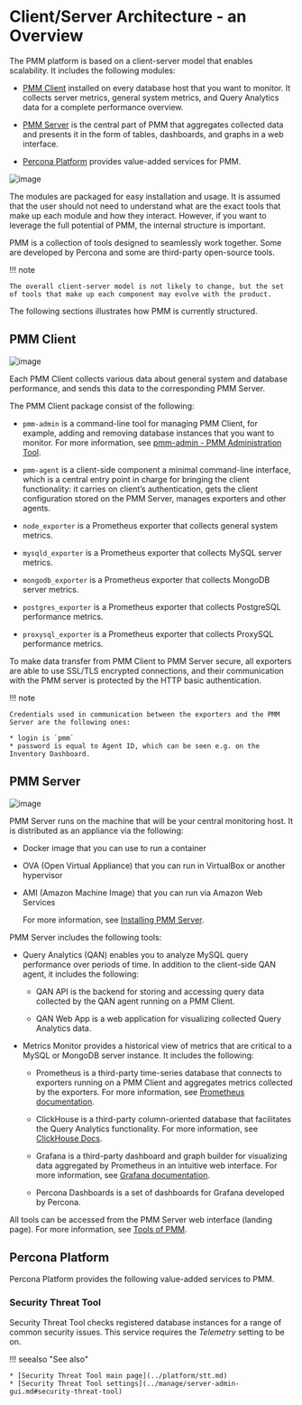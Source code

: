 # Client/Server Architecture - an Overview

The PMM platform is based on a client-server model that enables scalability. It includes the following modules:

* [PMM Client](../concepts/architecture.md#pmm-client) installed on every database host that you want to monitor. It collects server metrics, general system metrics, and Query Analytics data for a complete performance overview.

* [PMM Server](#pmm-server) is the central part of PMM that aggregates collected data and presents it in the form of tables, dashboards, and graphs in a web interface.

* [Percona Platform](#percona-platform) provides value-added services for PMM.

![image](../_images/diagram.pmm.client-server-platform.png)

The modules are packaged for easy installation and usage. It is assumed that the user should not need to understand what are the exact tools that make up each module and how they interact. However, if you want to leverage the full potential of PMM, the internal structure is important.

PMM is a collection of tools designed to seamlessly work together.  Some are developed by Percona and some are third-party open-source tools.

!!! note

    The overall client-server model is not likely to change, but the set of tools that make up each component may evolve with the product.

The following sections illustrates how PMM is currently structured.

## PMM Client

![image](../_images/diagram.pmm.client-architecture.png)

Each PMM Client collects various data about general system and database performance, and sends this data to the corresponding PMM Server.

The PMM Client package consist of the following:

* `pmm-admin` is a command-line tool for managing PMM Client, for example, adding and removing database instances that you want to monitor. For more information, see [pmm-admin - PMM Administration Tool](../reference/pmm-admin.md).

* `pmm-agent` is a client-side component a minimal command-line interface, which is a central entry point in charge for bringing the client functionality: it carries on client’s authentication, gets the client configuration stored on the PMM Server, manages exporters and other agents.

* `node_exporter` is a Prometheus exporter that collects general system metrics.

* `mysqld_exporter` is a Prometheus exporter that collects MySQL server metrics.

* `mongodb_exporter` is a Prometheus exporter that collects MongoDB server metrics.

* `postgres_exporter` is a Prometheus exporter that collects PostgreSQL performance metrics.

* `proxysql_exporter` is a Prometheus exporter that collects ProxySQL performance metrics.

To make data transfer from PMM Client to PMM Server secure, all exporters are able to use SSL/TLS encrypted connections, and their communication with the PMM server is protected by the HTTP basic authentication.

!!! note

    Credentials used in communication between the exporters and the PMM Server are the following ones:

    * login is `pmm`
    * password is equal to Agent ID, which can be seen e.g. on the Inventory Dashboard.

## PMM Server

![image](../_images/diagram.pmm.server-architecture.png)

PMM Server runs on the machine that will be your central monitoring host. It is distributed as an appliance via the following:

* Docker image that you can use to run a container

* OVA (Open Virtual Appliance) that you can run in VirtualBox or another hypervisor

* AMI (Amazon Machine Image) that you can run via Amazon Web Services

  For more information, see [Installing PMM Server](../install/index-server.md).

PMM Server includes the following tools:

* Query Analytics (QAN) enables you to analyze MySQL query performance over periods of time. In addition to the client-side QAN agent, it includes the following:

    * QAN API is the backend for storing and accessing query data collected by the QAN agent running on a PMM Client.

    * QAN Web App is a web application for visualizing collected Query Analytics data.

* Metrics Monitor provides a historical view of metrics that are critical to a MySQL or MongoDB server instance. It includes the following:

    * Prometheus is a third-party time-series database that connects to exporters running on a PMM Client and aggregates metrics collected by the exporters.  For more information, see [Prometheus documentation](https://prometheus.io/docs/introduction/overview/).

    * ClickHouse is a third-party column-oriented database that facilitates the Query Analytics functionality. For more information, see [ClickHouse Docs](https://clickhouse.yandex/).

    * Grafana is a third-party dashboard and graph builder for visualizing data aggregated by Prometheus in an intuitive web interface.  For more information, see [Grafana documentation](http://docs.grafana.org/).

    * Percona Dashboards is a set of dashboards for Grafana developed by Percona.

All tools can be accessed from the PMM Server web interface (landing page). For more information, see [Tools of PMM](../tool.md).

## Percona Platform

Percona Platform provides the following value-added services to PMM.

### Security Threat Tool

Security Threat Tool checks registered database instances for a range of common security issues. This service requires the *Telemetry* setting to be on.

!!! seealso "See also"

    * [Security Threat Tool main page](../platform/stt.md)
    * [Security Threat Tool settings](../manage/server-admin-gui.md#security-threat-tool)
